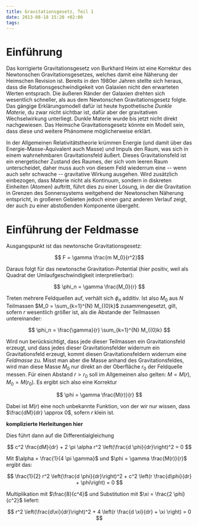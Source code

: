 ```yaml
---
title: Gravitationsgesetz, Teil 1
date: 2013-08-18 15:20 +02:00
tags:
---
```


# Einführung

Das korrigierte Gravitationsgesetz von Burkhard Heim ist eine Korrektur
des Newtonschen Gravitationsgesetzes, welches damit eine Näherung der
Heimschen Revision ist. Bereits in den 1980er Jahren stellte sich
heraus, dass die Rotationsgeschwindigekeit von Galaxien nicht den
erwarteten Werten entsprach. Die äußeren Ränder der Galaxien drehten
sich wesentlich schneller, als aus dem Newtonschen Gravitationsgesetz
folgte. Das gängige Erklärungsmodell dafür ist heute hypothetische
<i>Dunkle Materie</i>, du zwar nicht sichtbar ist, dafür aber der
gravitativen Wechselwirkung unterliegt. Dunkle Materie wurde bis jetzt
nicht direkt nachgewiesen. Das Heimsche Gravitationsgesetz könnte ein
Modell sein, dass diese und weitere Phänomene möglicherweise erklärt.

In der Allgemeinen Relativitätstheorie krümmen Energie (und damit über
das Energie-Masse-Äquivalent auch Masse) und Impuls den Raum, was sich
in einem wahrnehmbaren Gravitationsfeld äußert. Dieses Gravitationsfeld
ist ein energetischer Zustand des Raumes, der sich vom leeren Raum
unterscheidet, daher muss auch von diesem Feld wiederrum eine -- wenn auch
sehr schwache -- gravitative Wirkung ausgehen. Wird zusätzlich
einbezogen, dass Materie nicht als Kontinuum, sondern in diskreten
Einheiten (Atomen) auftritt, führt dies zu einer Lösung, in der die
Gravitation in Grenzen des Sonnensystems weitgehend der Newtonschen
Näherung entspricht, in großeren Gebieten jedoch einen ganz anderen
Verlauf zeigt, der auch zu einer abstoßenden Komponente übergeht.

# Einführung der Feldmasse

Ausgangspunkt ist das newtonsche Gravitationsgesetz:

$$ F = \gamma \frac{m M_0}{r^2}$$

Daraus folgt für das newtonsche Gravitation-Potential (hier positiv,
weil als Quadrat der Umlaufgeschwindigkeit interpretierbar):

$$ \phi_n = \gamma \frac{M_0}{r} $$

Treten mehrere Feldquellen auf, verhält sich $\phi_n$ additiv. Ist also
$M_0$ aus $N$ Teilmassen $M_0 = \sum_{k=1}^{N} M_{(0)k}$
zusammengesetzt, gilt, sofern $r$ wesentlich größer ist, als die
Abstande der Teilmassen untereinander:

$$ \phi_n = \frac{\gamma}{r} \sum_{k=1}^{N} M_{(0)k} $$

Wird nun berücksichtigt, dass jede dieser Teilmassen ein
Gravitationsfeld erzeugt, und dass jedes dieser Gravitationsfelder
widerrum ein Gravitationsfeld erzeugt, kommt diesen Gravitationsfeldern
widerrum eine <i>Feldmasse</i> zu. Misst man aber die Masse anhand des
Gravitationsfeldes, wird man diese Masse $M_0$ nur direkt an der
Oberfläche $r_0$ der Feldquelle messen. Für einen Abstand $r > r_0$ soll
im Allgemeinen also gelten: $M = M(r)$, $M_0 = M(r_0)$. Es ergibt sich
also eine Korrektur

$$ \phi = \gamma \frac{M(r)}{r} $$

Dabei ist $M(r)$ eine noch unbekannte Funktion, von der wir nur wissen,
dass $\frac{dM}{dr} \approx 0$, sofern $r$ klein ist.


**komplizierte Herleitungen hier**

Dies führt dann auf die Differentialgleichung

$$ c^2 \frac{dM}{dr} + 2 \pi \alpha r^2 \left(\frac{d \phi}{dr}\right)^2 = 0 $$

Mit $\alpha = \frac{1}{4 \pi \gamma}$ und $\phi = \gamma \frac{M(r)}{r}$
ergibt das:

$$ \frac{1}{2} r^2 \left(\frac{d \phi}{dr}\right)^2 + c^2 \left(r \frac{d\phi}{dr} + \phi\right) = 0 $$

Multiplikation mit $\frac{8}{c^4}$ und Substitution mit $\xi = \frac{2
\phi}{c^2}$ liefert:

$$ r^2 \left(\frac{d\xi}{dr}\right)^2 + 4 \left(r \frac{d \xi}{dr} + \xi \right) = 0 $$



